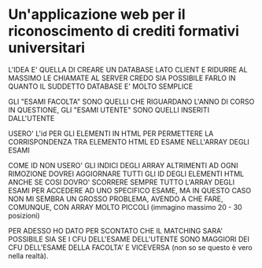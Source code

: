 # Un'applicazione web per il riconoscimento di crediti formativi universitari

L'IDEA E' QUELLA DI CREARE UN DATABASE LATO CLIENT E RIDURRE AL MASSIMO LE CHIAMATE AL SERVER
CREDO SIA POSSIBILE FARLO IN QUANTO IL SUDDETTO DATABASE E' MOLTO SEMPLICE 

GLI "ESAMI FACOLTA" SONO QUELLI CHE RIGUARDANO L'ANNO DI CORSO IN QUESTIONE, GLI "ESAMI UTENTE" SONO
QUELLI INSERITI DALL'UTENTE 

USERO' L'id PER GLI ELEMENTI IN HTML PER PERMETTERE LA CORRISPONDENZA TRA ELEMENTO HTML ED ESAME NELL'ARRAY DEGLI ESAMI 

COME ID NON USERO' GLI INDICI DEGLI ARRAY ALTRIMENTI AD OGNI RIMOZIONE DOVREI AGGIORNARE TUTTI GLI ID DEGLI ELEMENTI HTML
ANCHE SE COSI DOVRO' SCORRERE SEMPRE TUTTO L'ARRAY DEGLI ESAMI PER ACCEDERE AD UNO SPECIFICO ESAME,
MA IN QUESTO CASO NON MI SEMBRA UN GROSSO PROBLEMA,
AVENDO A CHE FARE, COMUNQUE, CON ARRAY MOLTO PICCOLI (immagino massimo 20 - 30 posizioni)

PER ADESSO HO DATO PER SCONTATO CHE IL MATCHING SARA' POSSIBILE SIA SE I CFU DELL'ESAME DELL'UTENTE SONO MAGGIORI DEI CFU DELL'ESAME DELLA FACOLTA' E VICEVERSA (non so se questo è vero nella realtà).
